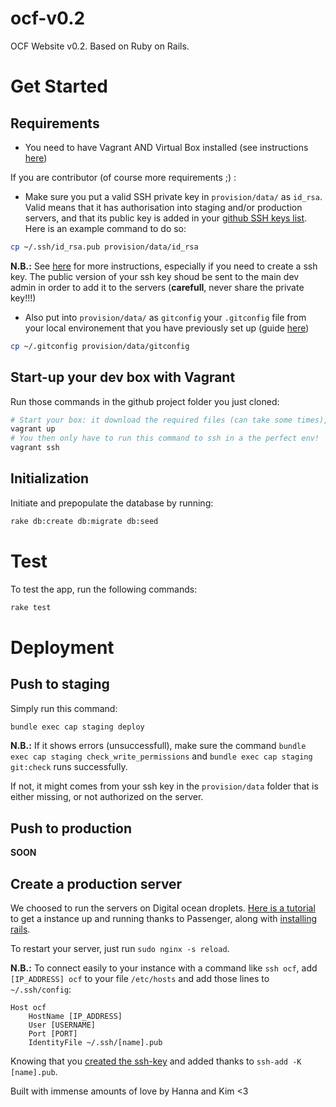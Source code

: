 ocf-v0.2
=================

OCF Website v0.2. Based on Ruby on Rails.

# Get Started

## Requirements

- You need to have Vagrant AND Virtual Box installed (see instructions [here](https://github.com/ourcommonfuture/dev-howto))

If you are contributor (of course more requirements ;) :

- Make sure you put a valid SSH private key in `provision/data/` as `id_rsa`. Valid means that it has authorisation into staging and/or production servers, and that its public key is added in your [github SSH keys list](https://github.com/settings/ssh). Here is an example command to do so:

```bash
cp ~/.ssh/id_rsa.pub provision/data/id_rsa
```

**N.B.:** See [here](https://help.github.com/articles/generating-ssh-keys/) for more instructions, especially if you need to create a ssh key. The public version of your ssh key shoud be sent to the main dev admin in order to add it to the servers (**carefull**, never share the private key!!!)

- Also put into `provision/data/` as `gitconfig` your `.gitconfig` file from your local environement that you have previously set up (guide [here](https://help.github.com/articles/set-up-git/))

```bash
cp ~/.gitconfig provision/data/gitconfig
```

## Start-up your dev box with Vagrant

Run those commands in the github project folder you just cloned:
```bash
# Start your box: it download the required files (can take some times), run the VM and configure the whole environement (this can also take some times, go grab a coffee and enjoy the feeling of seeing the computer doing stuff for you :)
vagrant up
# You then only have to run this command to ssh in a the perfect env!
vagrant ssh
```

## Initialization

Initiate and prepopulate the database by running:

```bash
rake db:create db:migrate db:seed
```

# Test

To test the app, run the following commands:

```bash
rake test
```

# Deployment

## Push to staging

Simply run this command:

```bash
bundle exec cap staging deploy
```

**N.B.:** If it shows errors (unsuccessfull), make sure the command `bundle exec cap staging check_write_permissions` and `bundle exec cap staging git:check` runs successfully.

If not, it might comes from your ssh key in the `provision/data` folder that is either missing, or not authorized on the server.

## Push to production

**SOON**

## Create a production server

We choosed to run the servers on Digital ocean droplets. [Here is a tutorial](https://www.digitalocean.com/community/tutorials/how-to-deploy-a-rails-app-with-passenger-and-nginx-on-ubuntu-14-04) to get a instance up and running thanks to Passenger, along with [installing rails](https://gorails.com/setup/ubuntu/14.10).

To restart your server, just run `sudo nginx -s reload`.

**N.B.:** To connect easily to your instance with a command like `ssh ocf`, add `[IP_ADDRESS] ocf` to your file `/etc/hosts` and add those lines to `~/.ssh/config`:

```
Host ocf
	HostName [IP_ADDRESS]
	User [USERNAME]
	Port [PORT]
	IdentityFile ~/.ssh/[name].pub
```

Knowing that you [created the ssh-key](https://help.github.com/articles/generating-ssh-keys/) and added thanks to `ssh-add -K [name].pub`.

Built with immense amounts of love by Hanna and Kim <3
